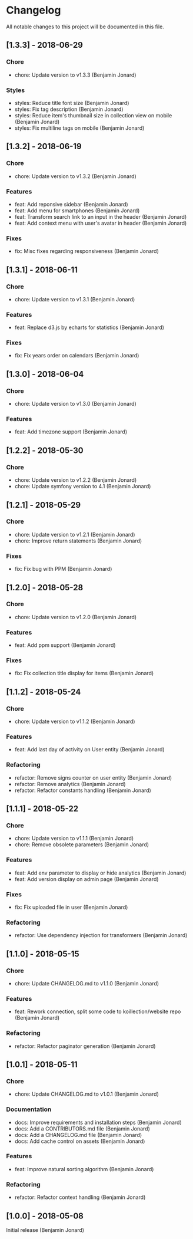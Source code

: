 # Changelog
All notable changes to this project will be documented in this file.

## [1.3.3] - 2018-06-29
### Chore
* chore: Update version to v1.3.3 (Benjamin Jonard)

### Styles
* styles: Reduce title font size (Benjamin Jonard)
* styles: Fix tag description (Benjamin Jonard)
* styles: Reduce item's thumbnail size in collection view on mobile (Benjamin Jonard)
* styles: Fix multiline tags on mobile (Benjamin Jonard)

## [1.3.2] - 2018-06-19
### Chore
* chore: Update version to v1.3.2 (Benjamin Jonard)

### Features
* feat: Add reponsive sidebar (Benjamin Jonard)
* feat: Add menu for smartphones (Benjamin Jonard)
* feat: Transform search link to an input in the header (Benjamin Jonard)
* feat: Add context menu with user's avatar in header (Benjamin Jonard)

### Fixes
* fix: Misc fixes regarding responsiveness (Benjamin Jonard)

## [1.3.1] - 2018-06-11
### Chore
* chore: Update version to v1.3.1 (Benjamin Jonard)

### Features
* feat: Replace d3.js by echarts for statistics (Benjamin Jonard)

### Fixes
* fix: Fix years order on calendars (Benjamin Jonard)

## [1.3.0] - 2018-06-04
### Chore
* chore: Update version to v1.3.0 (Benjamin Jonard)

### Features
* feat: Add timezone support (Benjamin Jonard)

## [1.2.2] - 2018-05-30
### Chore
* chore: Update version to v1.2.2 (Benjamin Jonard)
* chore: Update symfony version to 4.1 (Benjamin Jonard)

## [1.2.1] - 2018-05-29
### Chore
* chore: Update version to v1.2.1 (Benjamin Jonard)
* chore: Improve return statements (Benjamin Jonard)

### Fixes
* fix: Fix bug with PPM (Benjamin Jonard)

## [1.2.0] - 2018-05-28
### Chore
* chore: Update version to v1.2.0 (Benjamin Jonard)

### Features
* feat: Add ppm support (Benjamin Jonard)

### Fixes
* fix: Fix collection title display for items (Benjamin Jonard)

## [1.1.2] - 2018-05-24
### Chore
* chore: Update version to v1.1.2 (Benjamin Jonard)

### Features
* feat: Add last day of activity on User entity (Benjamin Jonard)

### Refactoring
* refactor: Remove signs counter on user entity (Benjamin Jonard)
* refactor: Remove analytics (Benjamin Jonard)
* refactor: Refactor constants handling (Benjamin Jonard)

## [1.1.1] - 2018-05-22
### Chore
* chore: Update version to v1.1.1 (Benjamin Jonard)
* chore: Remove obsolete parameters (Benjamin Jonard)

### Features
* feat: Add env parameter to display or hide analytics (Benjamin Jonard)
* feat: Add version display on admin page (Benjamin Jonard)

### Fixes
* fix: Fix uploaded file in user (Benjamin Jonard)

### Refactoring
* refactor: Use dependency injection for transformers (Benjamin Jonard)

## [1.1.0] - 2018-05-15
### Chore
* chore: Update CHANGELOG.md to v1.1.0 (Benjamin Jonard)

### Features
* feat: Rework connection, split some code to koillection/website repo (Benjamin Jonard)

### Refactoring
* refactor: Refactor paginator generation (Benjamin Jonard)

## [1.0.1] - 2018-05-11
### Chore
* chore: Update CHANGELOG.md to v1.0.1 (Benjamin Jonard)

### Documentation
* docs: Improve requirements and installation steps (Benjamin Jonard)
* docs: Add a CONTRIBUTORS.md file (Benjamin Jonard)
* docs: Add a CHANGELOG.md file (Benjamin Jonard)
* docs: Add cache control on assets (Benjamin Jonard)

### Features
* feat: Improve natural sorting algorithm (Benjamin Jonard)

### Refactoring
* refactor: Refactor context handling (Benjamin Jonard)

## [1.0.0] - 2018-05-08
Initial release (Benjamin Jonard)
